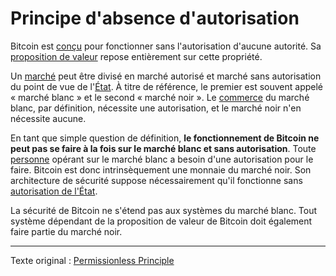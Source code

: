 Principe d'absence d'autorisation
=================================

Bitcoin est [conçu](ch027-cryptodynamic-principles.md) pour fonctionner sans l'autorisation d'aucune autorité. Sa [proposition de valeur](ch003-value-proposition.md) repose entièrement sur cette propriété.

Un [marché](ch101-glossary.md#marché) peut être divisé en marché autorisé et marché sans autorisation du point de vue de l'[État](ch101-glossary.md#état). À titre de référence, le premier est souvent appelé « marché blanc » et le second « marché noir ». Le [commerce](ch101-glossary.md#commerce) du marché blanc, par définition, nécessite une autorisation, et le marché noir n'en nécessite aucune.

En tant que simple question de définition, **le fonctionnement de Bitcoin ne peut pas se faire à la fois sur le marché blanc et sans autorisation**. Toute [personne](ch101-glossary.md#personne) opérant sur le marché blanc a besoin d'une autorisation pour le faire. Bitcoin est donc intrinsèquement une monnaie du marché noir. Son architecture de sécurité suppose nécessairement qu'il fonctionne sans [autorisation de l'État](ch014-other-means-principle.md).

La sécurité de Bitcoin ne s'étend pas aux systèmes du marché blanc. Tout système dépendant de la proposition de valeur de Bitcoin doit également faire partie du marché noir.

---

Texte original : [Permissionless Principle](https://github.com/libbitcoin/libbitcoin-system/wiki/Permissionless-Principle)
